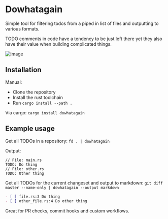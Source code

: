 # Dowhatagain

Simple tool for filtering todos from a piped in list of files and outputting to various formats.

TODO comments in code have a tendency to be just left there yet they also have their value when building complicated things.

![image](https://github.com/timonv/todors/assets/49373/226d6307-4dc4-46f1-9806-e3741f728996)


## Installation

Manual:

- Clone the repository
- Install the rust toolchain
- Run `cargo install --path .`

Via cargo:
`cargo install dowhatagain`

## Example usage

Get all TODOs in a repository:
`fd . | dowhatagain`

Output:

```
// File: main.rs
TODO: Do thing
// File: other.rs
TODO: Other thing
```

Get all TODOs for the current changeset and output to markdown:
`git diff master --name-only | dowhatagain --output markdown`

```markdown
- [ ] file.rs:3 Do thing
- [ ] other_file.rs:4 Do other thing
```

Great for PR checks, commit hooks and custom workflows.
